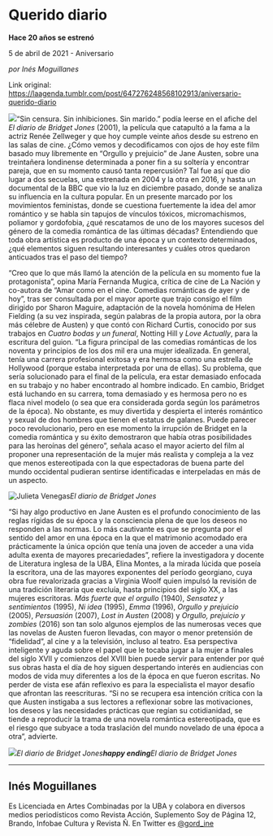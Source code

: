 # Querido diario

**Hace 20 años se estrenó**

5 de abril de 2021 - Aniversario

_por Inés Moguillanes_

Link original: https://laagenda.tumblr.com/post/647276248568102913/aniversario-querido-diario

![](https://64.media.tumblr.com/31af3f5d889cdae07b8a4c8331f1a7a3/b4a268a15d1871f1-f2/s500x750/bc1eeb3d94e34aff637cca0b276752eb67671d2a.jpg)“Sin censura. Sin inhibiciones. Sin marido.” podía leerse en el afiche del *El diario de Bridget Jones* (2001), la película que catapultó a la fama a la actriz Renée Zellweger y que hoy cumple veinte años desde su estreno en las salas de cine. ¿Cómo vemos y decodificamos con ojos de hoy este film basado muy libremente en “Orgullo y prejuicio” de Jane Austen, sobre una treintañera londinense determinada a poner fin a su soltería y encontrar pareja, que en su momento causó tanta repercusión? Tal fue así que dio lugar a dos secuelas, una estrenada en 2004 y la otra en 2016, y hasta un documental de la BBC que vio la luz en diciembre pasado, donde se analiza su influencia en la cultura popular. En un presente marcado por los movimientos feministas, donde se cuestiona fuertemente la idea del amor romántico y se habla sin tapujos de vínculos tóxicos, micromachismos, poliamor y gordofobia, ¿qué rescatamos de uno de los mayores sucesos del género de la comedia romántica de las últimas décadas? Entendiendo que toda obra artística es producto de una época y un contexto determinados, ¿qué elementos siguen resultando interesantes y cuáles otros quedaron anticuados tras el paso del tiempo?  


“Creo que lo que más llamó la atención de la película en su momento fue la protagonista”, opina María Fernanda Mugica, crítica de cine de La Nación y co-autora de “Amar como en el cine. Comedias románticas de ayer y de hoy”, tras ser consultada por el mayor aporte que trajo consigo el film dirigido por Sharon Maguire, adaptación de la novela homónima de Helen Fielding (a su vez inspirada, según palabras de la propia autora, por la obra más célebre de Austen) y que contó con Richard Curtis, conocido por sus trabajos en *Cuatro bodas y un funeral*, Notting Hill y *Love Actually*, para la escritura del guion. “La figura principal de las comedias románticas de los noventa y principios de los dos mil era una mujer idealizada. En general, tenía una carrera profesional exitosa y era hermosa como una estrella de Hollywood (porque estaba interpretada por una de ellas). Su problema, que sería solucionado para el final de la película, era estar demasiado enfocada en su trabajo y no haber encontrado al hombre indicado. En cambio, Bridget está luchando en su carrera, toma demasiado y es hermosa pero no es flaca nivel modelo (o sea que era considerada gorda según los parámetros de la época). No obstante, es muy divertida y despierta el interés romántico y sexual de dos hombres que tienen el estatus de galanes. Puede parecer poco revolucionario, pero en ese momento la irrupción de Bridget en la comedia romántica y su éxito demostraron que había otras posibilidades para las heroínas del género”, señala acaso el mayor acierto del film al proponer una representación de la mujer más realista y compleja a la vez que menos estereotipada con la que espectadoras de buena parte del mundo occidental pudieran sentirse identificadas e interpeladas en más de un aspecto.   

![Julieta Venegas](https://64.media.tumblr.com/3dbbd49ca0a2e18e578058dacc8ded80/b4a268a15d1871f1-0f/s250x400/cef3a1831229fef21ccece0b3d9f64169b2bca26.jpg)*El diario de Bridget Jones*  
  
“Si hay algo productivo en Jane Austen es el profundo conocimiento de las reglas rígidas de su época y la consciencia plena de que los deseos no responden a las normas. Lo más cautivante es que se pregunta por el sentido del amor en una época en la que el matrimonio acomodado era prácticamente la única opción que tenía una joven de acceder a una vida adulta exenta de mayores precariedades”, refiere la investigadora y docente de Literatura inglesa de la UBA, Elina Montes, a la mirada lúcida que poseía la escritora, una de las mayores exponentes del período georgiano, cuya obra fue revalorizada gracias a Virginia Woolf quien impulsó la revisión de una tradición literaria que excluía, hasta principios del siglo XX, a las mujeres escritoras. *Más fuerte que el orgullo* (1940), *Sensatez y sentimientos* (1995), *Ni idea* (1995), *Emma* (1996), *Orgullo y prejuicio* (2005), *Persuasión* (2007), *Lost in Austen* (2008) y *Orgullo, prejuicio y zombies* (2016) son tan solo algunos ejemplos de las numerosas veces que las novelas de Austen fueron llevadas, con mayor o menor pretensión de “fidelidad”, al cine y a la televisión, incluso al teatro. Esa perspectiva inteligente y aguda sobre el papel que le tocaba jugar a la mujer a finales del siglo XVII y comienzos del XVIII bien puede servir para entender por qué sus obras hasta el día de hoy siguen despertando interés en audiencias con modos de vida muy diferentes a los de la época en que fueron escritas. No perder de vista ese afán reflexivo es para la especialista el mayor desafío que afrontan las reescrituras. “Si no se recupera esa intención crítica con la que Austen instigaba a sus lectores a reflexionar sobre las motivaciones, los deseos y las necesidades prácticas que regían su cotidianidad, se tiende a reproducir la trama de una novela romántica estereotipada, que es el riesgo que subyace a toda traslación del mundo novelado de una época a otra”, advierte. 

![](https://64.media.tumblr.com/ae60053f09e8a17388d86c8f6af4697f/b4a268a15d1871f1-04/s500x750/9af2667f30c62350cc3659d4c73439671e35e06c.jpg)*El diario de Bridget Jones**happy ending**El diario de Bridget Jones*

---

Inés Moguillanes
----------------

 Es Licenciada en Artes Combinadas por la UBA y colabora en diversos medios periodísticos como Revista Acción, Suplemento Soy de Página 12, Brando, Infobae Cultura y Revista Ñ. En Twitter es [@gord\_ine](https://twitter.com/gord_ine%20) 

